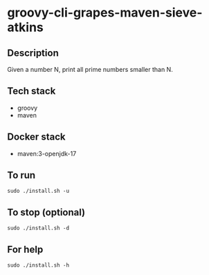 # groovy-cli-grapes-maven-sieve-atkins

## Description
Given a number N, print all prime numbers smaller than N.

## Tech stack
- groovy
- maven

## Docker stack
- maven:3-openjdk-17

## To run
`sudo ./install.sh -u`

## To stop (optional)
`sudo ./install.sh -d`

## For help
`sudo ./install.sh -h`